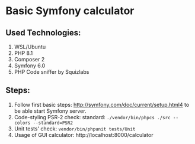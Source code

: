 # Basic Symfony calculator
## Used Technologies:
1. WSL/Ubuntu
2. PHP 8.1
3. Composer 2
4. Symfony 6.0
5. PHP Code sniffer by Squizlabs
## Steps:
1. Follow first basic steps: http://symfony.com/doc/current/setup.html4 to be able start Symfony server.
2. Code-styling PSR-2 check: standard: `./vendor/bin/phpcs ./src --colors --standard=PSR2`
3. Unit tests' check: `vendor/bin/phpunit tests/Unit`
4. Usage of GUI calculator: http://localhost:8000/calculator